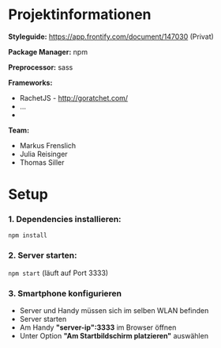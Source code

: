 # Projektinformationen
**Styleguide:** <https://app.frontify.com/document/147030> (Privat)

**Package Manager:** npm

**Preprocessor:** sass

**Frameworks:**
* RachetJS - <http://goratchet.com/>
* ...
* 

**Team:**
* Markus Frenslich
* Julia Reisinger
* Thomas Siller

# Setup
### 1. Dependencies installieren:
```npm install```


### 2. Server starten:
```npm start``` (läuft auf Port 3333)

### 3. Smartphone konfigurieren
* Server und Handy müssen sich im selben WLAN befinden
* Server starten
* Am Handy **"server-ip":3333** im Browser öffnen
* Unter Option **"Am Startbildschirm platzieren"** auswählen